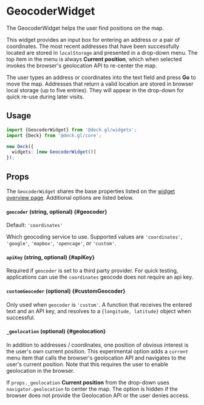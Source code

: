 # GeocoderWidget

The GeocoderWidget helps the user find positions on the map.

This widget provides an input box for entering an address or a pair of coordinates. The most recent addresses that have been successfully located are stored in `localStorage` and presented in a drop-down menu. The top item in the menu is always **Current position**, which when selected invokes the browser's geolocation API to re-center the map.

The user types an address or coordinates into the text field and press **Go** to move the map. Addresses that return a valid location are stored in browser local storage (up to five entries). They will appear in the drop-down for quick re-use during later visits.

## Usage

```ts
import {GeocoderWidget} from '@deck.gl/widgets';
import {Deck} from '@deck.gl/core';

new Deck({
  widgets: [new GeocoderWidget()]
});
```

## Props

The `GeocoderWidget` shares the base properties listed on the [widget overview page](./overview.md). Additional options are listed below.

#### `geocoder` (string, optional) {#geocoder}

Default: `'coordinates'`

Which geocoding service to use. Supported values are `'coordinates'`, `'google'`, `'mapbox'`, `'opencage'`, or `'custom'`.

#### `apiKey` (string, optional) {#apiKey}

Required if `geocoder` is set to a third party provider. For quick testing, applications can use the  `coordinates` geocode does not require an api key.

#### `customGeocoder` (optional) {#customGeocoder}

Only used when `geocoder` is `'custom'`. A function that receives the entered text and an API key, and resolves to a `{longitude, latitude}` object when successful.

#### `_geolocation` (optional) {#geolocation}

In addition to addresses / coordinates, one position of obvious interest is the user's own current position. This experimental option adds a `current` menu item that calls the browser's geolocation API and navigates to the user's current position. Note that this requires the user to enable geolocation in the browser.

If `props._geolocation` **Current position** from the drop-down uses `navigator.geolocation` to center the map. The option is hidden if the browser does not provide the Geolocation API or the user denies access.

